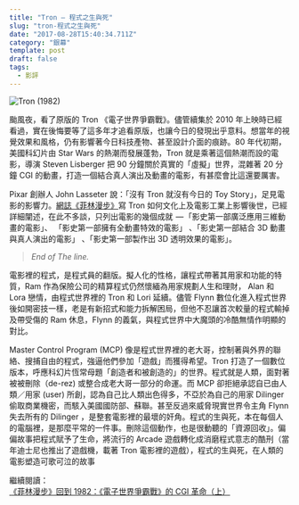 ```yaml
---
title: "Tron — 程式之生與死"
slug: "tron-程式之生與死"
date: "2017-08-28T15:40:34.711Z"
category: "銀幕"
template: post
draft: false
tags:
  - 影評
---
```


![Tron (1982)](/media/0__YULFkMBalOmmKCVZ.jpg)

颱風夜，看了原版的 Tron 《電子世界爭霸戰》。儘管續集於 2010 年上映時已經看過，實在後悔要等了這多年才追看原版，也讓今日的發現出乎意料。想當年的視覺效果和風格，仍有影響著今日科技產物、甚至設計介面的痕跡。80 年代初期，美國科幻片由 Star Wars 的熱潮而發展蓬勃，Tron 就是乘著這個熱潮而設的電影，導演 Steven Lisberger 把 90 分鐘關於真實的「虛擬」世界，混雜著 20 分鐘 CGI 的動畫，打造一個結合真人演出及動畫的電影，有甚麼會比這還要厲害。

Pixar 創辦人 John Lasseter 說：「沒有 Tron 就沒有今日的 Toy Story」，足見電影的影響力。[網誌《菲林漫步》](http://feilingwalk.space/original-tron-cgi-revolution-i/)寫 Tron 如何文化上及電影工業上影響後世，已經詳細闡述，在此不多談，只列出電影的幾個成就  — 「影史第一部廣泛應用三維動畫的電影」、 「影史第一部擁有全動畫特效的電影」 、「影史第一部結合 3D 動畫與真人演出的電影」 、「影史第一部製作出 3D 透明效果的電影」。

> _End of The line._

電影裡的程式，是程式員的翻版。擬人化的性格，讓程式帶著其用家和功能的特質，Ram 作為保險公司的精算程式仍然懷緬為用家規劃人生和理財， Alan 和 Lora 戀情，由程式世界裡的 Tron 和 Lori 延續。儘管 Flynn 數位化進入程式世界後如開密技一樣，老是有新招式和能力拆解困局，但他不忍讓首次較量的程式輸掉及帶受傷的 Ram 休息，Flynn 的義氣，與程式世界中大魔頭的冷酷無情作明顯的對比。

Master Control Program (MCP) 像是程式世界裡的老大哥，控制著與外界的聯絡、搜捕自由的程式，強逼他們參加「遊戲」而獲得希望。Tron 打造了一個數位版本，呼應科幻片恆常母題「創造者和被創造的」的世界。程式就是人類，面對著被被刪除（de-rez) 或整合成老大哥一部分的命運。而 MCP 卻拒絕承認自已由人類／用家 (user) 所創，認為自己比人類出色得多，不亞於為自己的用家 Dilinger 偷取商業機密，而駭入美國國防部、蘇聯。甚至反過來威脅現實世界令主角 Flynn 失去所有的 Dilinger ，是整套電影裡的最壞的奸角。程式的生與死，本在每個人的電腦裡，是那麼平常的一件事。刪除這個動作，也是很動聽的「資源回收」。偏偏故事把程式賦予了生命，將流行的 Arcade 遊戲轉化成消磨程式意志的酷刑（當年迪士尼也推出了遊戲機，載著 Tron 電影裡的遊戲），程式的生與死，在人類的電影塑造可歌可泣的故事

繼續閱讀：  
[《菲林漫步》回到 1982：《電子世界爭霸戰》的 CGI 革命（上）](http://feilingwalk.space/original-tron-cgi-revolution-i/)

